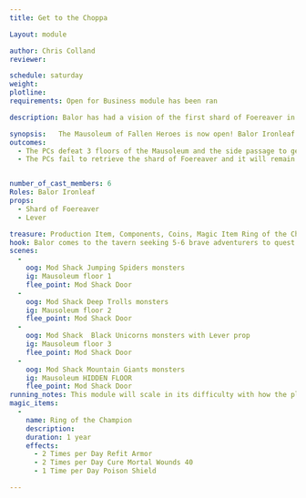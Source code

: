 ```yaml
---
title: Get to the Choppa

Layout: module

author: Chris Colland
reviewer: 

schedule: saturday
weight: 
plotline: 
requirements: Open for Business module has been ran

description: Balor has had a vision of the first shard of Foereaver in the Mausoleum of Fallen Heroes just past a room of black horned monsters in a room with snoring

synopsis:   The Mausoleum of Fallen Heroes is now open! Balor Ironleaf has had a vision of a piece of the Artifact weapon Foereaver in the Dungeon just past “just past a room of black horned monsters” (Floor 3) in a room with loud snoring. Balor comes to the players after the opening of the Mausoleum and tasks them with retrieving the shard of Foereaver for the quest to reforge it and will reward them.
outcomes: 
  - The PCs defeat 3 floors of the Mausoleum and the side passage to get the shard of Foereaver 
  - The PCs fail to retrieve the shard of Foereaver and it will remain till it is recovered but may move deeper with passing events


number_of_cast_members: 6
Roles: Balor Ironleaf
props: 
  - Shard of Foereaver
  - Lever

treasure: Production Item, Components, Coins, Magic Item Ring of the Champion
hook: Balor comes to the tavern seeking 5-6 brave adventurers to quest into the Mausoleum of Fallen Heroes for a shard of Foeraver
scenes: 
  - 
    oog: Mod Shack Jumping Spiders monsters 
    ig: Mausoleum floor 1 
    flee_point: Mod Shack Door
  - 
    oog: Mod Shack Deep Trolls monsters 
    ig: Mausoleum floor 2
    flee_point: Mod Shack Door
  - 
    oog: Mod Shack  Black Unicorns monsters with Lever prop
    ig: Mausoleum floor 3
    flee_point: Mod Shack Door
  - 
    oog: Mod Shack Mountain Giants monsters 
    ig: Mausoleum HIDDEN FLOOR 
    flee_point: Mod Shack Door
running_notes: This module will scale in its difficulty with how the players engage the Mausoleum itself. Floor 1 is Jumping Spiders, Floor 2 is Deep Trolls, Floor 3 is the real challenge with Black Unicorns. Be careful with your PC group you pull for this about Floor 3 since the Black Unicorns have 3 Spellstrike Death’s and can deliver their 4 block as Magic. When the players defeated Floor 3, have them search for a lever setup in the Mod Shack. Once the lever is engaged, have them exit and turn out as much lighting as possible. The NPCs will start out sleeping as the Mountain Giants, they can stealth in and take the shard of foereaver and leave if they choose or fight the Giants. If they grab the Shard and run, they can escape. If they choose to engage they will receive the Magic Item Ring of the Champion from of the 5 Giants. This room is paying homage to the final fight where Faeolin Ironleaf fell fighting the True Giant that made him succumb to his wounds 
magic_items:
  - 
    name: Ring of the Champion
    description:  
    duration: 1 year
    effects: 
      - 2 Times per Day Refit Armor
      - 2 Times per Day Cure Mortal Wounds 40
      - 1 Time per Day Poison Shield

---
```






